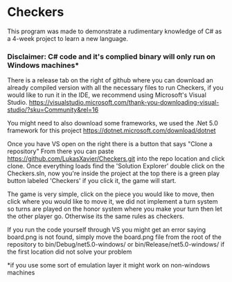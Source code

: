 # Checkers

This program was made to demonstrate a rudimentary knowledge of C# as a 4-week project to learn a new language.

### Disclaimer: C# code and it's complied binary will only run on Windows machines*


There is a release tab on the right of github where you can download an already compiled version with all the necessary
files to run Checkers, if you would like to run it in the IDE, we recommend using Microsoft's Visual Studio.
https://visualstudio.microsoft.com/thank-you-downloading-visual-studio/?sku=Community&rel=16

You might need to also download some frameworks, we used the .Net 5.0 framework for this project
https://dotnet.microsoft.com/download/dotnet

Once you have VS open on the right there is a button that says "Clone a repository" From there you can paste
https://github.com/LukasXavier/Checkers.git into the repo location and click clone. Once everything loads
find the 'Solution Explorer' double click on the Checkers.sln, now you're inside the project at the top
there is a green play button labeled 'Checkers' if you click it, the game will start. 

The game is very simple, click on the piece you would like to move, then click where you would like to move it,
we did not implement a turn system so turns are played on the honor system where you make your turn then let
the other player go. Otherwise its the same rules as checkers.

If you run the code yourself through VS you might get an error saying board.png is not found, simply move the board.png
file from the root of the repository to bin/Debug/net5.0-windows/ or bin/Release/net5.0-windows/ if the first location
did not solve your problem



*if you use some sort of emulation layer it might work on non-windows machines
